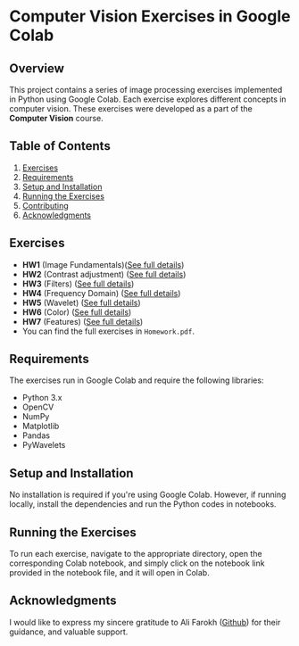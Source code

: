 # Computer Vision Exercises in Google Colab

## Overview
This project contains a series of image processing exercises implemented in Python using Google Colab. Each exercise explores different concepts in computer vision. These exercises were developed as a part of the **Computer Vision** course.

## Table of Contents
1. [Exercises](#exercises)
2. [Requirements](#requirements)
3. [Setup and Installation](#setup-and-installation)
4. [Running the Exercises](#running-the-exercises)
5. [Contributing](#contributing)
6. [Acknowledgments](#Acknowledgments)

## Exercises

- **HW1** (Image Fundamentals)([See full details](./HW1/README.md))
- **HW2** (Contrast adjustment) ([See full details](./HW2/README.md))  
- **HW3** (Filters) ([See full details](./HW3/README.md))
- **HW4** (Frequency Domain) ([See full details](./HW4/README.md))
- **HW5** (Wavelet) ([See full details](./HW5/README.md))
- **HW6** (Color) ([See full details](./HW6/README.md))
- **HW7** (Features) ([See full details](./HW7/README.md))
- You can find the full exercises in `Homework.pdf`.


## Requirements
The exercises run in Google Colab and require the following libraries:
- Python 3.x
- OpenCV
- NumPy
- Matplotlib
- Pandas
- PyWavelets


## Setup and Installation
No installation is required if you're using Google Colab. However, if running locally, install the dependencies and run the Python codes in notebooks.

## Running the Exercises
To run each exercise, navigate to the appropriate directory, open the corresponding Colab notebook, and simply click on the notebook link provided in the notebook file, and it will open in Colab.

## Acknowledgments
I would like to express my sincere gratitude to Ali Farokh ([Github](https://github.com/alifarrokh)) for their guidance, and valuable support.

